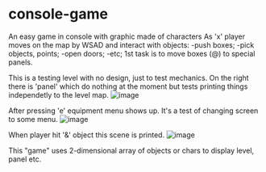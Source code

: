 # console-game
An easy game in console with graphic made of characters
As 'x' player moves on the map by WSAD and interact with objects:
  -push boxes;
  -pick objects, points;
  -open doors;
  -etc;
1st task is to move boxes (@) to special panels.

This is a testing level with no design, just to test mechanics.
On the right there is 'panel' which do nothing at the moment but tests printing things independetly to the level map.
![image](https://user-images.githubusercontent.com/61236761/156192579-e1e39c1f-2508-46ac-87af-ffaeee2c3801.png)

After pressing 'e' equipment menu shows up. It's a test of changing screen to some menu.
![image](https://user-images.githubusercontent.com/61236761/156192736-b525122b-13b7-45a5-9f04-3b12053f1f52.png)

When player hit '&' object this scene is printed.
![image](https://user-images.githubusercontent.com/61236761/156193706-f7e92536-dfa7-4d72-a714-769637029927.png)

This "game" uses 2-dimensional array of objects or chars to display level, panel etc.
